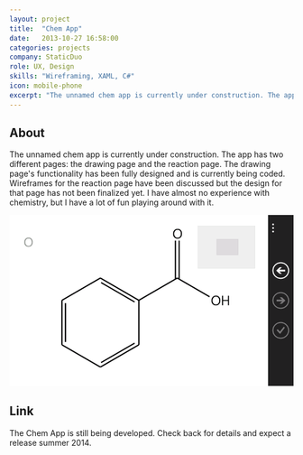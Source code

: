 ```yaml
---
layout: project
title:  "Chem App"
date:   2013-10-27 16:58:00
categories: projects
company: StaticDuo
role: UX, Design
skills: "Wireframing, XAML, C#"
icon: mobile-phone
excerpt: "The unnamed chem app is currently under construction. The app has two different pages: the drawing page and the reaction page. The drawing page's functionality has been fully designed and is currently being coded. Wireframes for the reaction page have been discussed but the design for that page has not been finalized yet. I have almost no experience with chemistry, but I have a lot of fun playing around with it."
---
```


<article>
	<div class="title-and-info">
		<h2>About</h2>
	</div>
	<div class="content">
		<p>The unnamed chem app is currently under construction. The app has two different pages: the drawing page and the reaction page. The drawing page's functionality has been fully designed and is currently being coded. Wireframes for the reaction page have been discussed but the design for that page has not been finalized yet. I have almost no experience with chemistry, but I have a lot of fun playing around with it.</p>
		<div id="full-slider" class="owl-carousel owl-theme">
	    	<div class="item"><img src="/images/ca1.png" alt="Chem App - Benzoic Acid"></div>
	    </div>
	</div>
</article>
<article>
	<div class="title-and-info">
		<h2>Link</h2>
	</div>
	<div class="content">
	    <p>The Chem App is still being developed. Check back for details and expect a release summer 2014.</P>
	</div>
</article>